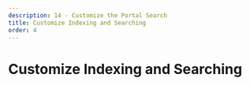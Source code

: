 ```yaml
---
description: 14 - Customize the Portal Search
title: Customize Indexing and Searching
order: 4
---
```


# Customize Indexing and Searching
<!-- 
The customization approaches for the platform search can generally be divided into the following categories: 

* __User interface related__
	* Customize the front-end by developing __module fragments for the search portlets__.
	* Contribute to results with the [Search Contributor SPI](https://github.com/liferay/liferay-portal/tree/7.2.x/modules/apps/portal-search/portal-search-spi/src/main/java/com/liferay/portal/search/spi/model/results) result components.
	* Customize the result hits with [HitsProcessors](https://github.com/liferay/liferay-portal/blob/7.2.x/portal-kernel/src/com/liferay/portal/kernel/search/hits/HitsProcessor.java).
* __Indexing related__
	* Customize the __index settings and type mappings__ from the Control Panel.	
	* Contribute to the model's indexing with the [Search Contributor SPI](https://github.com/liferay/liferay-portal/tree/7.2.x/modules/apps/portal-search/portal-search-spi/src/main/java/com/liferay/portal/search/spi/model/index/contributor) indexing component.
	* Contribute to Elasticsearch type mappings with [IndexSettingsContributors](https://github.com/liferay/liferay-portal/blob/7.2.x/modules/apps/portal-search-elasticsearch6/portal-search-elasticsearch6-api/src/main/java/com/liferay/portal/search/elasticsearch6/settings/IndexSettingsContributor.java).
	* Customize indexing with [Indexer Post Processors](https://github.com/liferay/liferay-portal/blob/7.2.x/portal-kernel/src/com/liferay/portal/kernel/search/IndexerPostProcessor.java).
* __Searching related__	
	* Contribute to the model's indexing with the [Contributor SPI](https://github.com/liferay/liferay-portal/tree/7.2.x/modules/apps/portal-search/portal-search-spi/src/main/java/com/liferay/portal/search/spi/model/query/contributor) component.
	* Customize searching with [Indexer Post Processors](https://github.com/liferay/liferay-portal/blob/7.2.x/portal-kernel/src/com/liferay/portal/kernel/search/IndexerPostProcessor.java).

## Search Contributors

Since version 7.1, Liferay's search framework has relied on API-SPI (Service Provider Interface) architecture and on a composition model, where index documents, search queries, and result hits are built with model-specific or generic model contributor components. 

As the name says, contributor components are primarily meant for contributing. If you'd like, for example, to __add__ a filter to all the queries so that only contents edited within one hour would be returned, you could create a [QueryPreFilterContributor](https://github.com/liferay/liferay-portal/blob/7.2.x/modules/apps/portal-search/portal-search-spi/src/main/java/com/liferay/portal/search/spi/model/query/contributor/QueryPreFilterContributor.java) component:

```java
/**
 * Copyright 2000-present Liferay, Inc.
 *
 * Licensed under the Apache License, Version 2.0 (the "License");
 * you may not use this file except in compliance with the License.
 * You may obtain a copy of the License at
 *
 *   http://www.apache.org/licenses/LICENSE-2.0
 *
 * Unless required by applicable law or agreed to in writing, software
 * distributed under the License is distributed on an "AS IS" BASIS,
 * WITHOUT WARRANTIES OR CONDITIONS OF ANY KIND, either express or implied.
 * See the License for the specific language governing permissions and
 * limitations under the License.
 */

package com.liferay.training.search.queryprefiltercontributor;

import com.liferay.portal.kernel.search.BooleanClauseOccur;
import com.liferay.portal.kernel.search.Field;
import com.liferay.portal.kernel.search.SearchContext;
import com.liferay.portal.kernel.search.filter.BooleanFilter;
import com.liferay.portal.kernel.search.filter.RangeTermFilter;
import com.liferay.portal.search.spi.model.registrar.ModelSearchSettings;

import org.osgi.service.component.annotations.Component;

/**
 * @author Liferay
 */
@Component(
	service = com.liferay.portal.search.spi.model.query.contributor.QueryPreFilterContributor.class
)
public class SampleQueryPreFilterContributor
	implements com.liferay.portal.search.spi.model.query.contributor.QueryPreFilterContributor {

	@Override
	public void contribute(
		BooleanFilter booleanFilter, ModelSearchSettings modelSearchSettings,
		SearchContext searchContext) {

		RangeTermFilter rangeTermFilter = new RangeTermFilter(
			Field.CREATE_DATE, true, true, "now-1d", null);

		booleanFilter.add(rangeTermFilter, BooleanClauseOccur.MUST);
	}

}
```

> See a Blade example (https://github.com/liferay/liferay-blade-samples/tree/7.1/liferay-workspace/extensions/search-model-pre-filter-contributor) of the model-specific ModelPreFilterQueryContributor.

There are many extension points available. See the sources for the extendable Search Model Contributor SPI here: https://github.com/liferay/liferay-portal/tree/7.2.x/modules/apps/portal-search/portal-search-spi/src/main/java/com/liferay/portal/search/spi/model/.  

## Indexer Post Processor

Indexer post processors are components that allow you to customize both indexing and searching. Although you can achieve the same results with both Search Model Contributors and Indexer Post Processors, processors are less specialized components but give control over the query, query filters, and indexing in a single component. It's also important to notice that Contributor components are executed after the Indexer Post Processors.  

From a code perspective, an indexer post processor is an OSGi component that implements the [IndexerPostProcessor](https://github.com/liferay/liferay-portal/blob/7.2.x/portal-kernel/src/com/liferay/portal/kernel/search/IndexerPostProcessor.java) interface. The targeted model types are defined by a component's *indexer.class.name* property.

There can be multiple indexer post processors registered to a single model type. Put another way, a single indexer post processor can register to multiple model types.

Below is an example of an indexer post processor registered to both  Blogs Entries and Journal Articles:

```java
@Component(
	immediate = true,
	property = {
		"indexer.class.name=com.liferay.blogs.model.BlogsEntry",
		"indexer.class.name=com.liferay.journal.model.JournalArtice"
	},
	service = IndexerPostProcessor.class
)
public class BlogsIndexerPostProcessor implements IndexerPostProcessor {

	@Override
	public void postProcessSearchQuery(
			BooleanQuery searchQuery, BooleanFilter booleanFilter,
			SearchContext searchContext)
		throws Exception {

		// Query processing code here
	}
}	
```

When you create indexer post processors, you typically extend the [BaseIndexerPostProcessor](https://github.com/liferay/liferay-portal/blob/7.2.x/portal-kernel/src/com/liferay/portal/kernel/search/BaseIndexerPostProcessor.java) base class instead of implementing the IndexerPostProcessor interface directly. That way, you can override just the methods you want and not implement the whole interface.

## The Hits Processor

The [HitsProcessor](https://github.com/liferay/liferay-portal/blob/7.2.x/portal-kernel/src/com/liferay/portal/kernel/search/hits/HitsProcessor.java) allows you to perform actions on the hits returned. Example use cases include processing the hits before they are sent to the user interface, spell-checking, doing an alternative query, and indexing successful queries for the autocompletion/keyword suggestion purposes.

Hits processors can be chained. The processing orders is defined by the component's *sort.order* property.

Below is an example of a hits processor:

```java
@Component(
	immediate = true, 
	property = "sort.order=0", 
	service = HitsProcessor.class
)
public class CollatedSpellCheckHitsProcessor implements HitsProcessor {

	@Override
	public boolean process(SearchContext searchContext, Hits hits)
		throws SearchException {

		QueryConfig queryConfig = searchContext.getQueryConfig();

		if (!queryConfig.isCollatedSpellCheckResultEnabled()) {
			return true;
		}

		int collatedSpellCheckResultScoresThreshold =
			queryConfig.getCollatedSpellCheckResultScoresThreshold();

		if (hits.getLength() >= collatedSpellCheckResultScoresThreshold) {
			return true;
		}

		String collatedKeywords = IndexSearcherHelperUtil.spellCheckKeywords(
			searchContext);

		if (collatedKeywords.equals(searchContext.getKeywords())) {
			collatedKeywords = StringPool.BLANK;
		}

		hits.setCollatedSpellCheckResult(collatedKeywords);

		return true;
	}

}
```

The following hits processors are run by default. Configuration is done in [portal.properties](https://github.com/liferay/liferay-portal/blob/7.2.x/portal-impl/src/portal.properties) with `index.search` prefixes settings:

* [CollatedSpellCheckHitsProcessor](https://github.com/liferay/liferay-portal/blob/7.2.x/modules/apps/portal-search/portal-search/src/main/java/com/liferay/portal/search/internal/hits/CollatedSpellCheckHitsProcessor.java): Performs a spell check if the minimum score for the results is less than a given threshold
* [AlternateKeywordQueryHitsProcessor](https://github.com/liferay/liferay-portal/blob/7.2.x/modules/apps/portal-search/portal-search/src/main/java/com/liferay/portal/search/internal/hits/AlternateKeywordQueryHitsProcessor.java): issues an alternate query automatically based on suggested keywords from the CollatedSpellCheckHitsProcessor
* [QueryIndexingHitsProcessor](https://github.com/liferay/liferay-portal/blob/7.2.x/modules/apps/portal-search/portal-search/src/main/java/com/liferay/portal/search/internal/hits/QueryIndexingHitsProcessor.java): indexes a query if the number of hits has exceeded a configured quantity
* [QuerySuggestionHitsProcessor](https://github.com/liferay/liferay-portal/blob/7.2.x/modules/apps/portal-search/portal-search/src/main/java/com/liferay/portal/search/internal/hits/QuerySuggestionHitsProcessor.java): allows you to suggest other potential queries of previous searches that have yielded more results

<div class="summary">
<h3>Knowledge Check</h3>
<ul> 
	<li>__________________________________ are components that allow you to modify the way portal assets are being indexed.</li>
	<li>The hits processors allows you to perform ___________________ on the hits returned.</li>
	<li>The following hits processors are run by default:</li>
	<ul> 
		<li>____________________________</li>
    	<li>____________________________</li>
		<li>____________________________</li>
		<li>____________________________</li>
	</ul>
</ul>
</div> -->